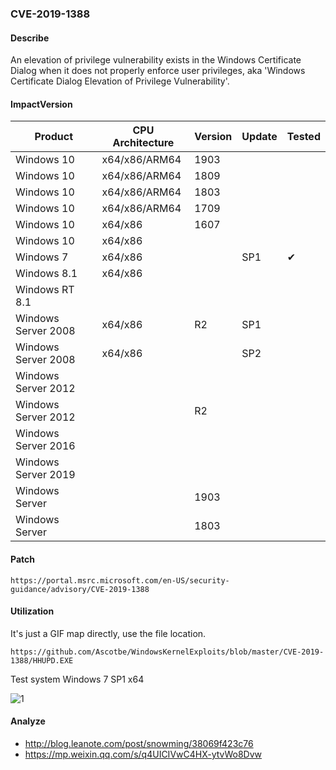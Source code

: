 ### CVE-2019-1388

#### Describe

An elevation of privilege vulnerability exists in the Windows Certificate Dialog when it does not properly enforce user privileges, aka 'Windows Certificate Dialog Elevation of Privilege Vulnerability'.

#### ImpactVersion

| Product             | CPU Architecture | Version | Update | Tested             |
| ------------------- | ---------------- | ------- | ------ | ------------------ |
| Windows 10          | x64/x86/ARM64    | 1903    |        |                    |
| Windows 10          | x64/x86/ARM64    | 1809    |        |                    |
| Windows 10          | x64/x86/ARM64    | 1803    |        |                    |
| Windows 10          | x64/x86/ARM64    | 1709    |        |                    |
| Windows 10          | x64/x86          | 1607    |        |                    |
| Windows 10          | x64/x86          |         |        |                    |
| Windows 7           | x64/x86          |         | SP1    | &#10004; |
| Windows 8.1         | x64/x86          |         |        |                    |
| Windows RT 8.1      |                  |         |        |                    |
| Windows Server 2008 | x64/x86          | R2      | SP1    |                    |
| Windows Server 2008 | x64/x86          |         | SP2    |                    |
| Windows Server 2012 |                  |         |        |                    |
| Windows Server 2012 |                  | R2      |        |                    |
| Windows Server 2016 |                  |         |        |                    |
| Windows Server 2019 |                  |         |        |                    |
| Windows Server      |                  | 1903    |        |                    |
| Windows Server      |                  | 1803    |        |                    |

#### Patch

```
https://portal.msrc.microsoft.com/en-US/security-guidance/advisory/CVE-2019-1388
```

#### Utilization

It's just a GIF map directly, use the file location.

```
https://github.com/Ascotbe/WindowsKernelExploits/blob/master/CVE-2019-1388/HHUPD.EXE
```

Test system Windows 7 SP1 x64

![1](https://raw.github.com/Ascotbe/Random-img/master/Kernelhub/CVE-2019-1388_win7_sp1_x64.gif)

#### Analyze
- http://blog.leanote.com/post/snowming/38069f423c76
- https://mp.weixin.qq.com/s/q4UICIVwC4HX-ytvWo8Dvw